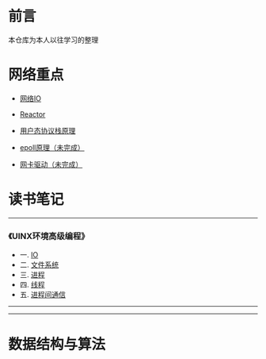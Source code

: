 # 前言 
本仓库为本人以往学习的整理

# 网络重点

* [网络IO](网络编程/docs/net/网络IO模型.md)   

* [Reactor](网络编程/docs/net/服务器模型Reactor与Proactor.md) 

* [用户态协议栈原理](网络编程/docs/net/服务器模型Reactor与Proactor.md) 

* [epoll原理（未完成）](网络编程/docs/net/服务器模型Reactor与Proactor.md) 

* [网卡驱动（未完成）](网络编程/docs/net/服务器模型Reactor与Proactor.md) 



# 读书笔记



----
### 《UINX环境高级编程》
* 一. [IO](读书笔记/unix环境高级编程/IO.md)  
* 二. [文件系统](读书笔记/unix环境高级编程/文件系统.md)  
* 三. [进程](读书笔记/unix环境高级编程/进程.md)  
* 四. [线程](读书笔记/unix环境高级编程/线程.md)  
* 五. [进程间通信](读书笔记/unix环境高级编程/进程通信.md)  
----


----

## 





# 数据结构与算法


     

     

